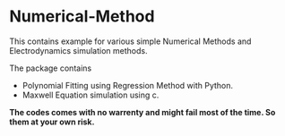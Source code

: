 # Numerical-Method
This contains example for various simple Numerical Methods and Electrodynamics simulation methods.


The package contains
- Polynomial Fitting using Regression Method with Python.
- Maxwell Equation simulation using c.


<b>The codes comes with no warrenty and might fail most of the time. So them at your own risk.</br>
